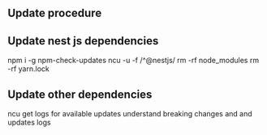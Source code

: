 ## Update procedure 

## Update nest js dependencies 
npm i -g npm-check-updates
ncu -u -f /^@nestjs/
rm -rf node_modules
rm -rf yarn.lock


## Update other dependencies  
ncu 
get logs for available updates 
understand breaking changes and and updates logs 